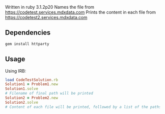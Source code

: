 Written in ruby 3.1.2p20
Names the file from https://codetest.services.mdxdata.com
Prints the content in each file from https://codetest2.services.mdxdata.com

## Dependencies
```bash
gem install httparty
```

## Usage
Using IRB:
```ruby
load CodeTestSolution.rb
Solution1 = Problem1.new
Solution1.solve
# Filename of final path will be printed
Solution2 = Problem2.new
Solution2.solve
# Content of each file will be printed, followed by a list of the paths
```
